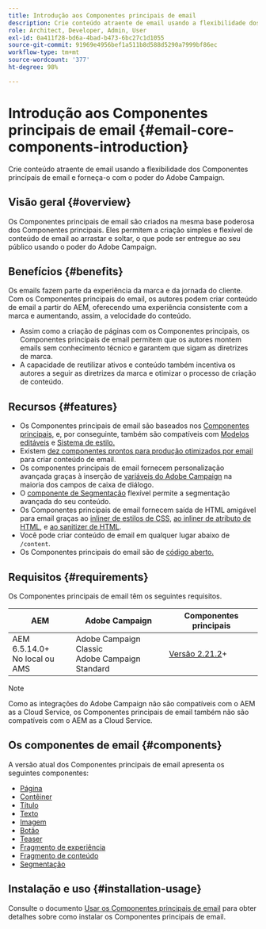 ```yaml
---
title: Introdução aos Componentes principais de email
description: Crie conteúdo atraente de email usando a flexibilidade dos Componentes principais de email e forneça-o com o poder do Adobe Campaign.
role: Architect, Developer, Admin, User
exl-id: 0a411f28-bd6a-4bad-b473-6bc27c1d1055
source-git-commit: 91969e4956bef1a511b8d588d5290a7999bf86ec
workflow-type: tm+mt
source-wordcount: '377'
ht-degree: 98%

---
```



# Introdução aos Componentes principais de email {#email-core-components-introduction}

Crie conteúdo atraente de email usando a flexibilidade dos Componentes principais de email e forneça-o com o poder do Adobe Campaign.

## Visão geral {#overview}

Os Componentes principais de email são criados na mesma base poderosa dos Componentes principais. Eles permitem a criação simples e flexível de conteúdo de email ao arrastar e soltar, o que pode ser entregue ao seu público usando o poder do Adobe Campaign.

## Benefícios {#benefits}

Os emails fazem parte da experiência da marca e da jornada do cliente. Com os Componentes principais do email, os autores podem criar conteúdo de email a partir do AEM, oferecendo uma experiência consistente com a marca e aumentando, assim, a velocidade do conteúdo.

* Assim como a criação de páginas com os Componentes principais, os Componentes principais de email permitem que os autores montem emails sem conhecimento técnico e garantem que sigam as diretrizes de marca.
* A capacidade de reutilizar ativos e conteúdo também incentiva os autores a seguir as diretrizes da marca e otimizar o processo de criação de conteúdo.

## Recursos {#features}

* Os Componentes principais de email são baseados nos [Componentes principais,](/help/introduction.md) e, por conseguinte, também são compatíveis com [Modelos editáveis](https://experienceleague.adobe.com/docs/experience-manager-cloud-service/sites/authoring/features/templates.html?lang=pt-BR) e [Sistema de estilo.](https://experienceleague.adobe.com/docs/experience-manager-cloud-service/content/sites/authoring/features/style-system.html?lang=pt-BR)
* Existem [dez componentes prontos para produção otimizados por email](#components) para criar conteúdo de email.
* Os componentes principais de email fornecem personalização avançada graças à inserção de [variáveis do Adobe Campaign](campaign-variables.md) na maioria dos campos de caixa de diálogo.
* O [componente de Segmentação](/help/email/components/segmentation.md) flexível permite a segmentação avançada do seu conteúdo.
* Os Componentes principais de email fornecem saída de HTML amigável para email graças ao [inliner de estilos de CSS](https://github.com/adobe/aem-core-email-components/wiki/CSS-Styles-Inliner:-Technical-documentation), [ao inliner de atributo de HTML](https://github.com/adobe/aem-core-email-components/wiki/HTML-Inliner), e [ao sanitizer de HTML](https://github.com/adobe/aem-core-email-components/wiki/HTML-Sanitizing).
* Você pode criar conteúdo de email em qualquer lugar abaixo de `/content`.
* Os Componentes principais do email são de [código aberto.](https://github.com/adobe/aem-core-email-components)

## Requisitos {#requirements}

Os Componentes principais de email têm os seguintes requisitos.

| AEM | Adobe Campaign | Componentes principais  |
|---|---|---|
| AEM 6.5.14.0+<br>No local ou AMS | Adobe Campaign Classic<br>Adobe Campaign Standard | [Versão 2.21.2](/help/versions.md)+ |

>[!NOTE]
>
>Como as integrações do Adobe Campaign não são compatíveis com o AEM as a Cloud Service, os Componentes principais de email também não são compatíveis com o AEM as a Cloud Service.

## Os componentes de email {#components}

A versão atual dos Componentes principais de email apresenta os seguintes componentes:

* [Página](components/page.md)
* [Contêiner](components/container.md)
* [Título](components/title.md)
* [Texto](components/text.md)
* [Imagem](components/image.md)
* [Botão](components/button.md)
* [Teaser](components/teaser.md)
* [Fragmento de experiência](components/experience-fragment.md)
* [Fragmento de conteúdo](components/content-fragment.md)
* [Segmentação](components/segmentation.md)

## Instalação e uso {#installation-usage}

Consulte o documento [Usar os Componentes principais de email](using.md) para obter detalhes sobre como instalar os Componentes principais de email.
